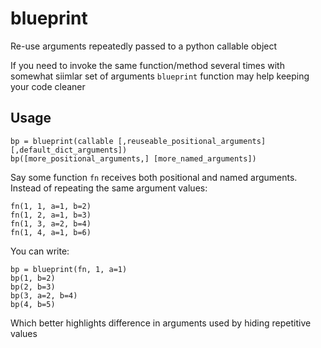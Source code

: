 # blueprint
Re-use arguments repeatedly passed to a python callable object

If you need to invoke the same function/method several times with somewhat siimlar set of arguments `blueprint` function may help keeping your code cleaner

## Usage
```
bp = blueprint(callable [,reuseable_positional_arguments] [,default_dict_arguments])
bp([more_positional_arguments,] [more_named_arguments])
```
Say some function `fn` receives both positional and named arguments.<br>
Instead of repeating the same argument values:
```
fn(1, 1, a=1, b=2)
fn(1, 2, a=1, b=3)
fn(1, 3, a=2, b=4)
fn(1, 4, a=1, b=6)
```
You can write:
```
bp = blueprint(fn, 1, a=1)
bp(1, b=2)
bp(2, b=3)
bp(3, a=2, b=4)
bp(4, b=5)
```
Which better highlights difference in arguments used by hiding repetitive values
